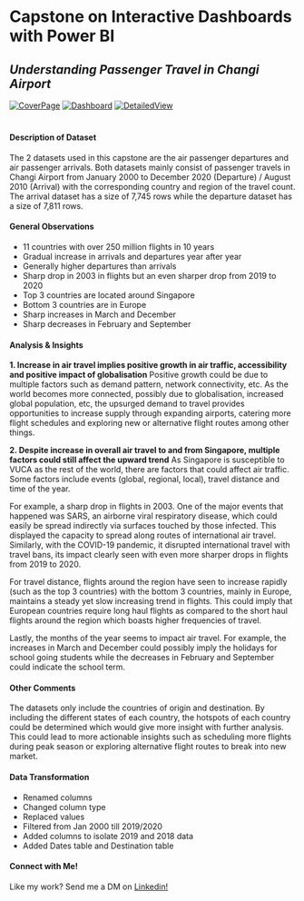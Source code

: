# Capstone on Interactive Dashboards with Power BI 

## _Understanding Passenger Travel in Changi Airport_

[![CoverPage](https://i.gyazo.com/b08b1368b4cf495ace22d7a568b46397.jpg)](https://gyazo.com/b08b1368b4cf495ace22d7a568b46397)
[![Dashboard](https://i.gyazo.com/de6c8f8c2e063fc4a59e0f9eb8d8b020.jpg)](https://gyazo.com/de6c8f8c2e063fc4a59e0f9eb8d8b020)
[![DetailedView](https://i.gyazo.com/bdd1cdb2f2d1787b40375a5cd4e504c3.jpg)](https://gyazo.com/bdd1cdb2f2d1787b40375a5cd4e504c3)

#

#### Description of Dataset

The 2 datasets used in this capstone are the air passenger departures and air passenger arrivals. Both datasets mainly consist of passenger travels in Changi Airport from January 2000 to December 2020 (Departure) / August 2010 (Arrival) with the corresponding country and region of the travel count. The arrival dataset has a size of 7,745 rows while the departure dataset has a size of 7,811 rows.

#### General Observations
* 11 countries with over 250 million flights in 10 years
* Gradual increase in arrivals and departures year after year
* Generally higher departures than arrivals
* Sharp drop in 2003 in flights but an even sharper drop from 2019 to 2020
* Top 3 countries are located around Singapore
* Bottom 3 countries are in Europe
* Sharp increases in March and December
* Sharp decreases in February and September

#### Analysis & Insights
**1. Increase in air travel implies positive growth in air traffic, accessibility and positive impact of globalisation**
Positive growth could be due to multiple factors such as demand pattern, network connectivity, etc. As the world becomes more connected, possibly due to globalisation, increased global population, etc, the upsurged demand to travel provides opportunities to increase supply through expanding airports, catering more flight schedules and exploring new or alternative flight routes among other things.

**2. Despite increase in overall air travel to and from Singapore, multiple factors could still affect the upward trend**
As Singapore is susceptible to VUCA as the rest of the world, there are factors that could affect air traffic. Some factors include events (global, regional, local), travel distance and time of the year.

For example, a sharp drop in flights in 2003. One of the major events that happened was SARS, an airborne viral respiratory disease, which could easily be spread indirectly via surfaces touched by those infected. This displayed the capacity to spread along routes of international air travel. Similarly, with the COVID-19 pandemic, it disrupted international travel with travel bans, its impact clearly seen with even more sharper drops in flights from 2019 to 2020.

For travel distance, flights around the region have seen to increase rapidly (such as the top 3 countries) with the bottom 3 countries, mainly in Europe, maintains a steady yet slow increasing trend in flights. This could imply that European countries require long haul flights as compared to the short haul flights around the region which boasts higher frequencies of travel.

Lastly, the months of the year seems to impact air travel. For example, the increases in March and December could possibly imply the holidays for school going students while the decreases in February and September could indicate the school term. 

#### Other Comments
The datasets only include the countries of origin and destination. By including the different states of each country, the hotspots of each country could be determined which would give more insight with further analysis. This could lead to more actionable insights such as scheduling more flights during peak season or exploring alternative flight routes to break into new market.

#### Data Transformation
-	Renamed columns
-	Changed column type
-	Replaced values
-	Filtered from Jan 2000 till 2019/2020
-	Added columns to isolate 2019 and 2018 data
-	Added Dates table and Destination table

#### Connect with Me!
Like my work? Send me a DM on [Linkedin!](https://sg.linkedin.com/in/noor-mustikha-nk)